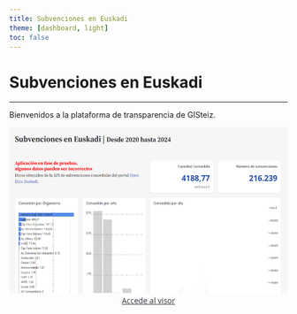 ```yaml
---
title: Subvenciones en Euskadi
theme: [dashboard, light]
toc: false
---
```


<style type="text/css">

#observablehq-footer {
  font-family: "Open Sans", Arial, sans-serif;
}

.card {
  font-family: "Open Sans", Arial, sans-serif;
}

.home a {
  color: #32353c;
}
.home a:hover {
  text-decoration: none;
}
.home a>.card:hover {
  box-shadow: 0px 0px 5px #171717;
}
</style>

<div class="home">

<div class="row">
  <div class="grid grid-cols-1">
    <h1>Subvenciones en Euskadi</h1>
  </div>
</div>

___
<div class="row">
  <p>Bienvenidos a la plataforma de transparencia de GISteiz.</p>
</div>

<div class="row">
  <div class="grid grid-cols-2">
    <a href="https://github.com/GISteiz/subvenciones-euskadi">
      <div class="card grid-cols-1" style="text-align: center;">
        <img src='assets/images/portada.png' height='300px' alt=""/>
        Accede al visor
      </div>
    </a>
  </div>
</div>

</div>
